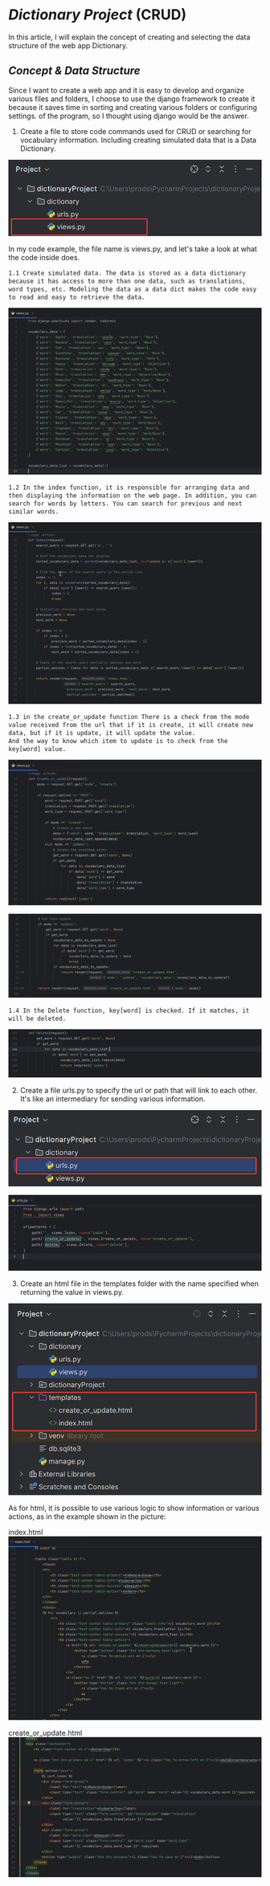 # *Dictionary Project* (CRUD)

In this article, I will explain the concept of creating and selecting the data structure of the web app Dictionary.

## *Concept & Data Structure*

Since I want to create a web app and it is easy to develop and organize various files and folders, I choose to use the django framework to create it because it saves time in sorting and creating various folders or configuring settings. of the program, so I thought using django would be the answer.

1. Create a file to store code commands used for CRUD or searching for vocabulary information. Including creating simulated data that is a Data Dictionary.

![Image!](images/file-views.png)

In my code example, the file name is views.py, and let's take a look at what the code inside does.

    1.1 Create simulated data. The data is stored as a data dictionary because it has access to more than one data, such as translations, word types, etc. Modeling the data as a data dict makes the code easy to read and easy to retrieve the data.

![Image!](images/data-list.png)

    1.2 In the index function, it is responsible for arranging data and then displaying the information on the web page. In addition, you can search for words by letters. You can search for previous and next similar words.

![Image!](images/F-index.png)

    1.3 in the create_or_update function There is a check from the mode value received from the url that if it is create, it will create new data, but if it is update, it will update the value.
    And the way to know which item to update is to check from the key[word] value.

![Image!](images/F-createOrUpdate.png)

![Image!](images/F-createOrUpdate-2.png)

    1.4 In the Delete function, key[word] is checked. If it matches, it will be deleted.

![Image!](images/F-delete.png)

2. Create a file urls.py to specify the url or path that will link to each other. It's like an intermediary for sending various information.

![Image!](images/file-urls.png)

![Image!](images/url-path.png)

3. Create an html file in the templates folder with the name specified when returning the value in views.py.

![Image!](images/file-html.png)

As for html, it is possible to use various logic to show information or various actions, as in the example shown in the picture:

index.html
![Image!](images/file-index.png)

create_or_update.html
![Image!](images/file-createOrUpdate.png)

  












